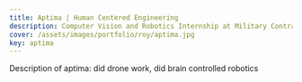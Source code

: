 ```yaml
---
title: Aptima | Human Centered Engineering
description: Computer Vision and Robotics Internship at Military Contractor, Aptima
cover: /assets/images/portfolio/roy/aptima.jpg
key: aptima
---
```


Description of aptima: did drone work, did brain controlled robotics
